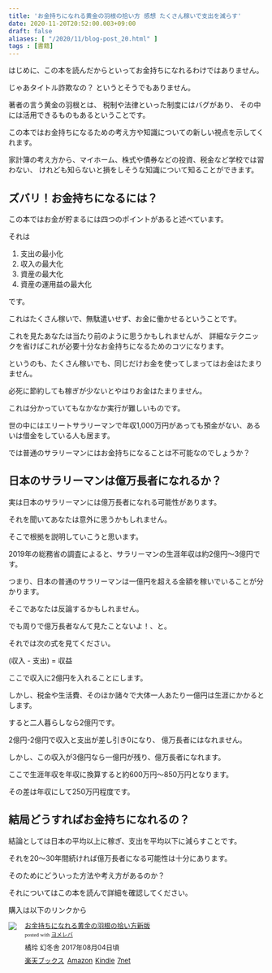 ```yaml
---
title: 'お金持ちになれる黄金の羽根の拾い方 感想 たくさん稼いで支出を減らす'
date: 2020-11-20T20:52:00.003+09:00
draft: false
aliases: [ "/2020/11/blog-post_20.html" ]
tags : [書籍]
---
```


はじめに、この本を読んだからといってお金持ちになれるわけではありません。

じゃあタイトル詐欺なの？ というとそうでもありません。

著者の言う黄金の羽根とは、 税制や法律といった制度にはバグがあり、 その中には活用できるものもあるということです。

この本ではお金持ちになるための考え方や知識についての新しい視点を示してくれます。

家計簿の考え方から、マイホーム、株式や債券などの投資、税金など学校では習わない、 けれども知らないと損をしそうな知識について知ることができます。


## ズバリ！お金持ちになるには？


この本ではお金が貯まるには四つのポイントがあると述べています。

それは

1.  支出の最小化
2.  収入の最大化
3.  資産の最大化
4.  資産の運用益の最大化

です。

これはたくさん稼いで、無駄遣いせず、お金に働かせるということです。

これを見たあなたは当たり前のように思うかもしれませんが、 詳細なテクニックを省けばこれが必要十分なお金持ちになるためのコツになります。

というのも、たくさん稼いでも、同じだけお金を使ってしまってはお金はたまりません。

必死に節約しても稼ぎが少ないとやはりお金はたまりません。

これは分かっていてもなかなか実行が難しいものです。

世の中にはエリートサラリーマンで年収1,000万円があっても預金がない、あるいは借金をしている人も居ます。

では普通のサラリーマンにはお金持ちになることは不可能なのでしょうか？

## 日本のサラリーマンは億万長者になれるか？


実は日本のサラリーマンには億万長者になれる可能性があります。

それを聞いてあなたは意外に思うかもしれません。

そこで根拠を説明していこうと思います。

2019年の総務省の調査によると、サラリーマンの生涯年収は約2億円〜3億円です。

つまり、日本の普通のサラリーマンは一億円を超える金額を稼いでいることが分かります。

そこであなたは反論するかもしれません。

でも周りで億万長者なんて見たことないよ！、と。

それでは次の式を見てください。

(収入 - 支出) = 収益

ここで収入に2億円を入れることにします。

しかし、税金や生活費、そのほか諸々で大体一人あたり一億円は生涯にかかるとします。

すると二人暮らしなら2億円です。

2億円-2億円で収入と支出が差し引き0になり、 億万長者にはなれません。

しかし、この収入が3億円なら一億円が残り、億万長者になれます。

ここで生涯年収を年収に換算すると約600万円〜850万円となります。

その差は年収にして250万円程度です。

## 結局どうすればお金持ちになれるの？


結論としては日本の平均以上に稼ぎ、支出を平均以下に減らすことです。

それを20〜30年間続ければ億万長者になる可能性は十分にあります。

そのためにどういった方法や考え方があるのか？

それについてはこの本を読んで詳細を確認してください。

購入は以下のリンクから
<div class="booklink-box" style="text-align:left;padding-bottom:20px;font-size:small;zoom: 1;overflow: hidden;"><div class="booklink-image" style="float:left;margin:0 15px 10px 0;"><a href="//af.moshimo.com/af/c/click?a_id=2220301&p_id=56&pc_id=56&pl_id=637&s_v=b5Rz2P0601xu&url=http%3A%2F%2Fbooks.rakuten.co.jp%2Frb%2F15048264%2F" target="_blank" ><img src="https://thumbnail.image.rakuten.co.jp/@0_mall/book/cabinet/6399/9784344426399.jpg?_ex=64x64" style="border: none;" /></a><img src="//i.moshimo.com/af/i/impression?a_id=2220301&p_id=56&pc_id=56&pl_id=637" width="1" height="1" style="border:none;"></div><div class="booklink-info" style="line-height:120%;zoom: 1;overflow: hidden;"><div class="booklink-name" style="margin-bottom:10px;line-height:120%"><a href="//af.moshimo.com/af/c/click?a_id=2220301&p_id=56&pc_id=56&pl_id=637&s_v=b5Rz2P0601xu&url=http%3A%2F%2Fbooks.rakuten.co.jp%2Frb%2F15048264%2F" target="_blank" >お金持ちになれる黄金の羽根の拾い方新版</a><img src="//i.moshimo.com/af/i/impression?a_id=2220301&p_id=56&pc_id=56&pl_id=637" width="1" height="1" style="border:none;"><div class="booklink-powered-date" style="font-size:8pt;margin-top:5px;font-family:verdana;line-height:120%">posted with <a href="https://yomereba.com" rel="nofollow" target="_blank">ヨメレバ</a></div></div><div class="booklink-detail" style="margin-bottom:5px;">橘玲 幻冬舎 2017年08月04日頃    </div><div class="booklink-link2" style="margin-top:10px;"><div class="shoplinkrakuten" style="display:inline;margin-right:5px"><a href="//af.moshimo.com/af/c/click?a_id=2220301&p_id=56&pc_id=56&pl_id=637&s_v=b5Rz2P0601xu&url=http%3A%2F%2Fbooks.rakuten.co.jp%2Frb%2F15048264%2F" target="_blank" >楽天ブックス</a><img src="//i.moshimo.com/af/i/impression?a_id=2220301&p_id=56&pc_id=56&pl_id=637" width="1" height="1" style="border:none;"></div><div class="shoplinkamazon" style="display:inline;margin-right:5px"><a href="//af.moshimo.com/af/c/click?a_id=2220302&p_id=170&pc_id=185&pl_id=4062&s_v=b5Rz2P0601xu&url=https%3A%2F%2Fwww.amazon.co.jp%2Fexec%2Fobidos%2FASIN%2F4344426398" target="_blank" >Amazon</a></div><div class="shoplinkkindle" style="display:inline;margin-right:5px"><a href="//af.moshimo.com/af/c/click?a_id=2220302&p_id=170&pc_id=185&pl_id=4062&s_v=b5Rz2P0601xu&url=https%3A%2F%2Fwww.amazon.co.jp%2Fgp%2Fsearch%3Fkeywords%3D%25E3%2581%258A%25E9%2587%2591%25E6%258C%2581%25E3%2581%25A1%25E3%2581%25AB%25E3%2581%25AA%25E3%2582%258C%25E3%2582%258B%25E9%25BB%2584%25E9%2587%2591%25E3%2581%25AE%25E7%25BE%25BD%25E6%25A0%25B9%25E3%2581%25AE%25E6%258B%25BE%25E3%2581%2584%25E6%2596%25B9%25E6%2596%25B0%25E7%2589%2588%26__mk_ja_JP%3D%2583J%2583%255E%2583J%2583i%26url%3Dnode%253D2275256051" target="_blank" >Kindle</a></div><div class="shoplinkseven" style="display:inline;margin-right:5px"><a href="//af.moshimo.com/af/c/click?a_id=2317554&p_id=932&pc_id=1188&pl_id=12456&s_v=b5Rz2P0601xu&url=http%3A%2F%2F7net.omni7.jp%2Fsearch%2F%3FsearchKeywordFlg%3D1%26keyword%3D9784344426399" target="_blank" >7net<img src="//i.moshimo.com/af/i/impression?a_id=2317554&p_id=932&pc_id=1188&pl_id=12456" width="1" height="1" style="border:none;"></a></div>            	  	  	  	  	</div></div><div class="booklink-footer" style="clear: left"></div></div>